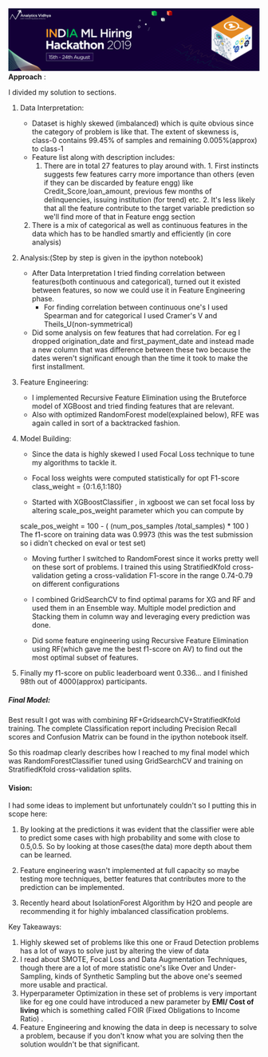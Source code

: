 ![picture](title.png)
**Approach** :

I divided my solution to sections.

1. Data Interpretation:
    - Dataset is highly skewed (imbalanced) which is quite obvious since the category of problem is like that. The extent of skewness is, class-0 contains 99.45% of samples and remaining  0.005%(approx) to class-1
    - Feature list along with description includes:
        1. There are in total 27 features to play around with.
          1. First instincts suggests few features carry more importance than others (even if they can be discarded by feature engg) like Credit\_Score,loan\_amount, previous few months of delinquencies, issuing institution (for trend) etc.
          2. It&#39;s less likely that all the feature contribute to the target variable prediction so we&#39;ll find more of that in Feature engg section
    2. There is a mix of categorical as well as continuous features in the data which has to be handled smartly and efficiently (in core analysis)

2. Analysis:(Step by step is given in the ipython notebook)
    - After Data Interpretation I tried finding correlation between features(both continuous and categorical), turned out it existed between features, so now we could use it in Feature Engineering phase.
        - For finding correlation between continuous one's I used Spearman and for categorical I used Cramer&#39;s V and Theils\_U(non-symmetrical)
    - Did some analysis on few features that had correlation. For eg I dropped origination\_date and first\_payment\_date and instead made a new column that was difference between these two because the dates weren&#39;t significant enough than the time it took to make the first installment.

2. Feature Engineering:
    - I implemented Recursive Feature Elimination using the Bruteforce model of XGBoost and tried finding features that are relevant.
    - Also with optimized RandomForest model(explained below), RFE was again called in sort of a backtracked fashion.


1. Model Building:
    - Since the data is highly skewed I used Focal Loss technique to tune my algorithms to tackle it.
    - Focal loss weights were computed statistically for opt F1-score
class\_weight = {0:1.6,1:180}

    - Started with XGBoostClassifier , in xgboost we can set focal loss by altering scale\_pos\_weight parameter which you can compute by

    scale\_pos\_weight = 100 - ( (num\_pos\_samples /total\_samples) \* 100 )
The f1-score on training data was 0.9973 (this was the test submission so i didn&#39;t checked on eval or test set)

    - Moving further I switched to RandomForest since it works pretty well on these sort of problems.
I trained this using StratifiedKfold cross-validation geting a cross-validation F1-score in the range 0.74-0.79 on different configurations

    - I combined GridSearchCV to find optimal params for XG and RF and used them in an Ensemble way. Multiple model prediction and Stacking them in column way and leveraging every prediction was done.

    - Did some feature engineering using Recursive Feature Elimination using RF(which gave me the best f1-score on AV) to find out the most optimal subset of features.

  3. Finally my f1-score on public leaderboard went 0.336... and I finished 98th out of 4000(approx) participants.

 ##### Final Model:
Best result I got was with combining RF+GridsearchCV+StratifiedKfold training. The complete Classification report including Precision Recall scores and Confusion Matrix can be found in the ipython notebook itself.

So this roadmap clearly describes how I reached to my final model which was RandomForestClassifier tuned using GridSearchCV and training on StratifiedKfold cross-validation splits.

#### Vision:

I had some ideas to implement but unfortunately couldn&#39;t so I putting this in scope here:

1.  By looking at the predictions it was evident that the classifier were able to predict some cases with high probability and some with close to 0.5,0.5. So by looking at those cases(the data) more depth about them can be learned.

2.  Feature engineering wasn&#39;t implemented at full capacity so maybe testing more techniques, better features that contributes more to the prediction can be implemented.

3. Recently heard about IsolationForest Algorithm by H2O and people are recommending it for highly imbalanced classification problems.

Key Takeaways:

1. Highly skewed set of problems like this one or Fraud Detection problems has a lot of ways to solve just by altering the view of data
  1. I read about SMOTE, Focal Loss and Data Augmentation Techniques, though there are a lot of more statistic one&#39;s like Over and Under-Sampling, kinds of Synthetic Sampling but the above one&#39;s seemed more usable and practical.
  2. Hyperparameter Optimization in these set of problems is very important like for eg one could have introduced a new parameter by **EMI/ Cost of living** which is something called FOIR (Fixed Obligations to Income Ratio) .
2. Feature Engineering and knowing the data in deep is necessary to solve a problem, because if you don&#39;t know what you are solving then the solution wouldn&#39;t be that significant.

